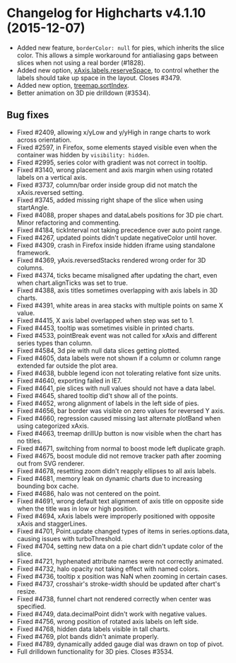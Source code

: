 # Changelog for Highcharts v4.1.10 (2015-12-07)
        
- Added new feature, `borderColor: null` for pies, which inherits the slice color. This allows a simple workaround for antialiasing gaps between slices when not using a real border (#1828).
- Added new option, [xAxis.labels.reserveSpace](http://api.highcharts.com/highcharts#xAxis.labels.reserveSpace), to control whether the labels should take up space in the layout. Closes #3479.
- Added new option, [treemap.sortIndex](http://api.highcharts.com/highcharts#plotOptions.treemap.sortIndex).
- Better animation on 3D pie drilldown (#3534).

## Bug fixes
- Fixed #2409, allowing x/yLow and y/yHigh in range charts to work across orientation.
- Fixed #2597, in Firefox, some elements stayed visible even when the container was hidden by `visibility: hidden`.
- Fixed #2995, series color with gradient was not correct in tooltip.
- Fixed #3140, wrong placement and axis margin when using rotated labels on a vertical axis.
- Fixed #3737, column/bar order inside group did not match the xAxis.reversed setting.
- Fixed #3745, added missing right shape of the slice when using startAngle.
- Fixed #4088, proper shapes and dataLabels positions for 3D pie chart. Minor refactoring and commenting.
- Fixed #4184, tickInterval not taking precedence over auto point range.
- Fixed #4267, updated points didn't update negativeColor until hover.
- Fixed #4309, crash in Firefox inside hidden iframe using standalone framework.
- Fixed #4369, yAxis.reversedStacks rendered wrong order for 3D columns.
- Fixed #4374, ticks became misaligned after updating the chart, even when chart.alignTicks was set to true.
- Fixed #4388, axis titles sometimes overlapping with axis labels in 3D charts.
- Fixed #4391, white areas in area stacks with multiple points on same X value.
- Fixed #4415, X axis label overlapped when step was set to 1.
- Fixed #4453, tooltip was sometimes visible in printed charts.
- Fixed #4533, pointBreak event was not called for xAxis and different series types than column.
- Fixed #4584, 3d pie with null data slices getting plotted.
- Fixed #4605, data labels were not shown if a column or column range extended far outside the plot area.
- Fixed #4638, bubble legend icon not tolerating relative font size units.
- Fixed #4640, exporting failed in IE7.
- Fixed #4641, pie slices with null values should not have a data label.
- Fixed #4645, shared tooltip did't show all of the points.
- Fixed #4652, wrong alignment of labels in the left side of pies.
- Fixed #4656, bar border was visible on zero values for reversed Y axis.
- Fixed #4660, regression caused missing last alternate plotBand when using categorized xAxis.
- Fixed #4663, treemap drillUp button is now visible when the chart has no titles.
- Fixed #4671, switching from normal to boost mode left duplicate graph.
- Fixed #4675, boost module did not remove tracker path after zooming out from SVG renderer.
- Fixed #4678, resetting zoom didn't reapply ellipses to all axis labels.
- Fixed #4681, memory leak on dynamic charts due to increasing bounding box cache.
- Fixed #4686, halo was not centered on the point.
- Fixed #4691, wrong default text alignment of axis title on opposite side when the title was in low or high position.
- Fixed #4694, xAxis labels were improperly positioned with opposite xAxis and staggerLines.
- Fixed #4701, Point.update changed types of items in series.options.data, causing issues with turboThreshold.
- Fixed #4704, setting new data on a pie chart didn't update color of the slice.
- Fixed #4721, hyphenated attribute names were not correctly animated.
- Fixed #4732, halo opacity not taking effect with named colors.
- Fixed #4736, tooltip x position was NaN when zooming in certain cases.
- Fixed #4737, crosshair's stroke-width should be updated after chart's resize.
- Fixed #4738, funnel chart not rendered correctly when center was specified.
- Fixed #4749, data.decimalPoint didn't work with negative values.
- Fixed #4756, wrong position of rotated axis labels on left side.
- Fixed #4768, hidden data labels visible in tall charts.
- Fixed #4769, plot bands didn't animate properly.
- Fixed #4789, dynamically added gauge dial was drawn on top of pivot.
- Full drilldown functionality for 3D pies. Closes #3534.